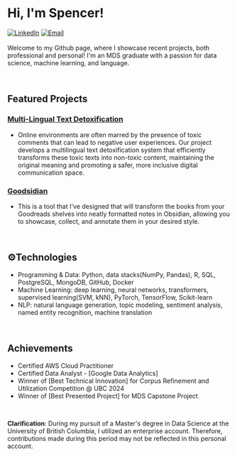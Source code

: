 # Hi, I'm Spencer!

[![LinkedIn](https://img.shields.io/badge/LinkedIn-SpencerLiao-blue?style=flat&logo=linkedin)](https://www.linkedin.com/in/sfliao/)
[![Email](https://img.shields.io/badge/Email-f.liao%40aol.com-orange?style=flat&logo=microsoftoutlook)](mailto:f.liao@aol.com)  
<br>
Welcome to my Github page, where I showcase recent projects, both professional and personal!
I'm an MDS graduate with a passion for data science, machine learning, and language.

<br>

## Featured Projects

### [Multi-Lingual Text Detoxification](https://github.com/spencerfliao/speech_sanitizer)
* Online environments are often marred by the presence of toxic comments that can lead to negative user experiences. Our project develops a multilingual text detoxification system that efficiently transforms these toxic texts into non-toxic content, maintaining the original meaning and promoting a safer, more inclusive digital communication space.

### [Goodsidian](https://github.com/spencerfliao/Goodsidian)
* This is a tool that I've designed that will transform the books from your Goodreads shelves into neatly formatted notes in Obsidian, allowing you to showcase, collect, and annotate them in your desired style.

<br>

## ⚙Technologies
- Programming & Data: Python, data stacks(NumPy, Pandas), R, SQL, PostgreSQL, MongoDB, GitHub, Docker
- Machine Learning: deep learning, neural networks, transformers, supervised learning(SVM, kNN), PyTorch, TensorFlow, Scikit-learn
- NLP: natural language generation, topic modeling, sentiment analysis, named entity recognition, machine translation

<br>

## Achievements
- Certified AWS Cloud Practitioner
- Certified Data Analyst - [Google Data Analytics]
- Winner of [Best Technical Innovation] for Corpus Refinement and Utilization Competition @ UBC 2024
- Winner of [Best Presented Project] for MDS Capstone Project

<br>

**Clarification**: During my pursuit of a Master's degree in Data Science at the University of British Columbia, I utilized an enterprise account. Therefore, contributions made during this period may not be reflected in this personal account.

